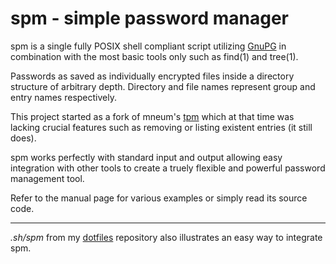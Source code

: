 spm - simple password manager
=============================

spm is a single fully POSIX shell compliant script utilizing [GnuPG](https://gnupg.org/) in
combination with the most basic tools only such as find(1) and tree(1).

Passwords as saved as individually encrypted files inside a directory structure
of arbitrary depth. Directory and file names represent group and entry names
respectively.

This project started as a fork of mneum's [tpm](https://github.com/nmeum/tpm) which at that time was lacking
crucial features such as removing or listing existent entries (it still does).

spm works perfectly with standard input and output allowing easy integration
with other tools to create a truely flexible and powerful password management
tool.

Refer to the manual page for various examples or simply read its source code.

---

*.sh/spm* from my [dotfiles](https://notabug.org/kl3/dotfiles) repository also illustrates an easy way to integrate
spm.
